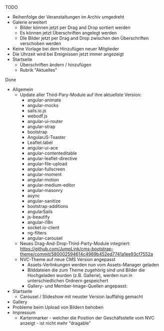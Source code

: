 TODO
  * Reihenfolge der Veranstaltungen im Archiv umgedreht
  * Galerie erweitert
    * Bilder können jetzt per Drag and Drop sortiert werden
    * Es können jetzt Überschriften angelegt werden
    * DIe Bilder jetzt per Drag and Drop zwischen den Überschriften verschoben werden
  * Keine Vorlage bei dem Hinzufügen neuer Mitglieder
  * Die Uhrzeit wird bei Ereignissen jetzt immer angezeigt
  * Startseite
    * Überschriften ändern / hinzufügen
    * Rubrik "Aktuelles"

 Done
  * Allgemein
    * Update aller Third-Pary-Module auf ihre aktuellste Version:
      * angular-animate
      * angular-mocks
      * sails.io.js
      * webodf.js
      * angular-ui-router
      * angular-strap
      * bootstrap
      * AngularJS-Toaster
      * Leaflet.label
      * angular-ui-ace
      * angular-contenteditable
      * angular-leaflet-directive
      * angular-file-upload
      * angular-fullscreen
      * angular-moment
      * angular-motion
      * angular-medium-editor
      * angular-masonry
      * async
      * angular-sanitize
      * bootstrap-additions
      * angularSails
      * js-beautify
      * angular-i18n
      * socket.io-client
      * ng-filters
      * angular-carousel
    * Neues Drag-And-Drop-Third-Party-Module integriert: https://github.com/JumpLink/cms-bootstrap-theme/commit/580002594614c4969b452ed7741a1ee93cf7552a
    * NVC-Theme auf neue CMS Version angepasst
      * Assets-Verlinkungen werden nun vom Assets-Manager geladen
      * Bilddateien die zum Theme zugehörig sind und Bilder die Hochgeladen wurden (z.B. Gallerie), werden nun in unterschiedlichen Ordnern gespeichert
      * Gallery- und Member-Image-Quellen angepasst: 
  * Startseite
    * Carousel / Slideshow mit neuster Version lauffähig gemacht 
  * Gallery
   * Probleme beim Upload von Bildern behoben
  * Impressum
    * Kartenmarker - welcher die Position der Geschäfsstelle vom NVC anzeigt - ist nicht mehr "dragable" 